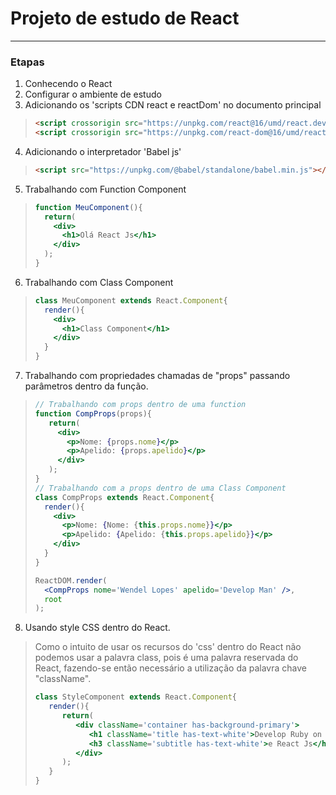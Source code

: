 # Projeto de estudo de React

----

### Etapas
1. Conhecendo o React
2. Configurar o ambiente de estudo
3. Adicionando os 'scripts CDN react e reactDom' no documento principal

> ```html
> <script crossorigin src="https://unpkg.com/react@16/umd/react.development.js"></script>
> <script crossorigin src="https://unpkg.com/react-dom@16/umd/react-dom.development.js"></script>
> 
> ```
>
> 

4. Adicionando o interpretador 'Babel js'

> ```html
> <script src="https://unpkg.com/@babel/standalone/babel.min.js"></script>
> ```
>
> 

5. Trabalhando com Function Component

> ```jsx
> function MeuComponent(){
>   return(
>     <div>
>     	<h1>Olá React Js</h1>
>     </div>
>   );
> }
> ```
>
> 

6. Trabalhando com Class Component

> ```jsx
> class MeuComponent extends React.Component{
>   render(){
>     <div>
>       <h1>Class Component</h1>
>     </div>
>   }
> }
> ```

7. Trabalhando com propriedades chamadas de "props" passando parâmetros dentro da função.

> ```jsx
> // Trabalhando com props dentro de uma function
> function CompProps(props){
>    return(
>      <div>
>        <p>Nome: {props.nome}</p>
>        <p>Apelido: {props.apelido}</p>
>      </div>
>    );
> }
> // Trabalhando com a props dentro de uma Class Component
> class CompProps extends React.Component{
>   render(){
>     <div>
>       <p>Nome: {Nome: {this.props.nome}}</p>
>       <p>Apelido: {Apelido: {this.props.apelido}}</p>
>     </div>
>   }
> }
> 
> ReactDOM.render(
>   <CompProps nome='Wendel Lopes' apelido='Develop Man' />,
>   root
> );
> ```

8. Usando style CSS dentro do React.

> Como o intuito de usar os recursos do 'css' dentro do React não podemos usar a palavra class, pois é uma palavra reservada do React, fazendo-se então necessário a utilização da palavra chave "className".
>
> ```jsx
> class StyleComponent extends React.Component{
>    render(){
>       return(
>          <div className='container has-background-primary'>
>             <h1 className='title has-text-white'>Develop Ruby on Rails</h1>
>             <h3 className='subtitle has-text-white'>e React Js</h3>
>          </div>
>       );
>    }
> }
> ```
>
> 